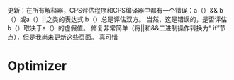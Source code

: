 更新：在所有解释器，CPS评估程序和CPS编译器中都有一个错误：a（）&& b（）或a（）||之类的表达式 b（）总是评估双方。 当然，这是错误的，是否评估b（）取决于a（）的虚假值。 修复非常简单（将||和&&二进制操作转换为“ if”节点），但是我尚未更新这些页面。 真可惜

# Optimizer